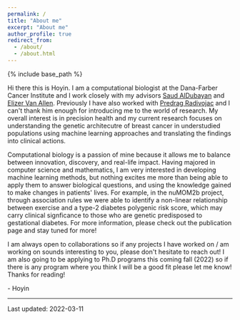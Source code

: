 ```yaml
---
permalink: /
title: "About me"
excerpt: "About me"
author_profile: true
redirect_from: 
  - /about/
  - /about.html
---
```


{% include base_path %}

Hi there this is Hoyin. I am a computational biologist at the Dana-Farber Cancer Institute and I work closely with my advisors [Saud AlDubayan](https://www.dfhcc.harvard.edu/insider/member-detail/member/saud-h-aldubayan-md/) and [Elizer Van Allen](https://vanallenlab.dana-farber.org/). Previously I have also worked with [Predrag Radivojac](https://www.ccs.neu.edu/home/radivojac/) and I can't thank him enough for introducing me to the world of research. My overall interest is in precision health and my current research focuses on understanding the genetic architecutre of breast cancer in understudied populations using machine learning approaches and translating the findings into clinical actions.

Computational biology is a passion of mine because it allows me to balance between innovation, discovery, and real-life impact. Having majored in computer science and mathematics, I am very interested in developing machine learning methods, but nothing excites me more than being able to apply them to answer biological questions, and using the knowledge gained to make changes in patients' lives. For example, in the nuMOM2b project, through association rules we were able to identify a non-linear relationship between exercise and a type-2 diabetes polygenic risk score, which may carry clinical signficance to those who are genetic predisposed to gestational diabetes. For more information, please check out the publication page and stay tuned for more!

I am always open to collaborations so if any projects I have worked on / am working on sounds interesting to you, please don't hesitate to reach out! I am also going to be applying to Ph.D programs this coming fall (2022) so if there is any program where you think I will be a good fit please let me know! Thanks for reading! 

\- Hoyin

---
Last updated: 2022-03-11